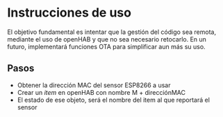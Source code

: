 Instrucciones de uso
====================
El objetivo fundamental es intentar que la gestión del código sea remota, mediante el uso
de openHAB y que no sea necesario retocarlo. En un futuro, implementará funciones OTA para
simplificar aun más su uso.

Pasos
-----

* Obtener la dirección MAC del sensor ESP8266 a usar
* Crear un *item* en openHAB con nombre M + direcciónMAC
* El estado de ese objeto, será el nombre del item al que reportará el sensor
